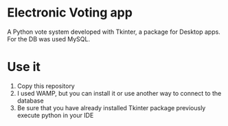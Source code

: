 # Electronic Voting app

A Python vote system developed with Tkinter, a package for Desktop apps. For the DB was used MySQL.  

# Use it

1. Copy this repository
2. I used WAMP, but you can install it or use another way to connect to the database
3. Be sure that you have already installed Tkinter package previously execute python in your IDE
